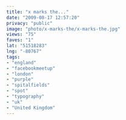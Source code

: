 ```yaml
---
title: "x marks the..."
date: "2009-08-17 12:57:20"
privacy: "public"
image: "photo/x-marks-the/x-marks-the.jpg"
views: "75"
faves: "1"
lat: "51518283"
lng: "-80767"
tags:
- "england"
- "facebookmeetup"
- "london"
- "purple"
- "spitalfields"
- "spot"
- "typography"
- "uk"
- "United Kingdom"
---
```

<a href="/photos/2009/08/17/x-marks-the" rel="nofollow"></a>
